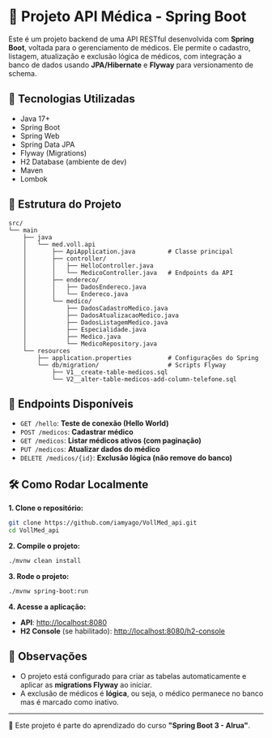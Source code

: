 
# 🏥 Projeto API Médica - Spring Boot

Este é um projeto backend de uma API RESTful desenvolvida com **Spring Boot**, voltada para o gerenciamento de médicos. Ele permite o cadastro, listagem, atualização e exclusão lógica de médicos, com integração a banco de dados usando **JPA/Hibernate** e **Flyway** para versionamento de schema.

## 🚀 Tecnologias Utilizadas

- Java 17+
- Spring Boot
- Spring Web
- Spring Data JPA
- Flyway (Migrations)
- H2 Database (ambiente de dev)
- Maven
- Lombok

## 📁 Estrutura do Projeto

```
src/
└── main
    ├── java
    │   └── med.voll.api
    │       ├── ApiApplication.java         # Classe principal
    │       ├── controller/
    │       │   ├── HelloController.java
    │       │   └── MedicoController.java   # Endpoints da API
    │       ├── endereco/
    │       │   ├── DadosEndereco.java
    │       │   └── Endereco.java
    │       └── medico/
    │           ├── DadosCadastroMedico.java
    │           ├── DadosAtualizacaoMedico.java
    │           ├── DadosListagemMedico.java
    │           ├── Especialidade.java
    │           ├── Medico.java
    │           └── MedicoRepository.java
    └── resources
        ├── application.properties          # Configurações do Spring
        └── db/migration/                   # Scripts Flyway
            ├── V1__create-table-medicos.sql
            └── V2__alter-table-medicos-add-column-telefone.sql
```

## 🧪 Endpoints Disponíveis

- `GET /hello`: **Teste de conexão (Hello World)**
- `POST /medicos`: **Cadastrar médico**
- `GET /medicos`: **Listar médicos ativos (com paginação)**
- `PUT /medicos`: **Atualizar dados do médico**
- `DELETE /medicos/{id}`: **Exclusão lógica (não remove do banco)**

## 🛠️ Como Rodar Localmente

**1. Clone o repositório:**

```bash
git clone https://github.com/iamyago/VollMed_api.git
cd VollMed_api
```

**2. Compile o projeto:**

```bash
./mvnw clean install
```

**3. Rode o projeto:**

```bash
./mvnw spring-boot:run
```

**4. Acesse a aplicação:**

- **API**: [http://localhost:8080](http://localhost:8080)  
- **H2 Console** (se habilitado): [http://localhost:8080/h2-console](http://localhost:8080/h2-console)

## 📝 Observações

- O projeto está configurado para criar as tabelas automaticamente e aplicar as **migrations Flyway** ao iniciar.
- A exclusão de médicos é **lógica**, ou seja, o médico permanece no banco mas é marcado como inativo.

---

📌 Este projeto é parte do aprendizado do curso **"Spring Boot 3 - Alrua"**.
